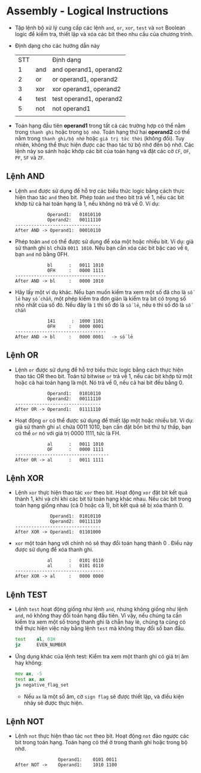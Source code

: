 # Assembly - Logical Instructions

- Tập lệnh bộ xử lý cung cấp các lệnh `and`, `or`, `xor`, `test` và `not` Boolean logic để kiểm tra, thiết lập và xóa các bit theo nhu cầu của chương trình.

- Định dạng cho các hướng dẫn này

    ||||
    |--|--|--|
    |STT||Định dạng|
    |1|and|and operand1, operand2|
    |2|or|or operand1, operand2|
    |3|xor|xor operand1, operand2|
    |4|test|test operand1, operand2|
    |5|not|not operand1|
    ||||

- Toán hạng đầu tiên **operand1** trong tất cả các trường hợp có thể nằm trong `thanh ghi` hoặc trong `bộ nhớ`. Toán hạng thứ hai **operand2** có thể nằm trong `thanh ghi/bộ nhớ` hoặc `giá trị tức thời` (không đổi). Tuy nhiên, không thể thực hiện được các thao tác từ bộ nhớ đến bộ nhớ. Các lệnh này so sánh hoặc khớp các bit của toán hạng và đặt các cờ `CF`, `OF`, `PF`, `SF` và `ZF`.


## Lệnh AND

- Lệnh `and` được sử dụng để hỗ trợ các biểu thức logic bằng cách thực hiện thao tác `and` theo bit. Phép toán `and` theo bit trả về 1, nếu các bit khớp từ cả hai toán hạng là 1, nếu không nó trả về 0. Ví dụ:

    ```
                Operand1: 	01010110
                Operand2: 	00111110
    --------------------------------
    After AND -> Operand1:	00010110
    ```

- Phép toán `and` có thể được sử dụng để xóa một hoặc nhiều bit. Ví dụ: giả sử thanh ghi `bl` chứa `0011 1010`. Nếu bạn cần xóa các bit bậc cao về `0`, bạn `and` nó bằng 0FH.

    ```
                bl      : 	0011 1010
                0FH     : 	0000 1111
    ----------------------------------
    After AND -> bl     :	0000 1010
    ```

- Hãy lấy một ví dụ khác. Nếu bạn muốn kiểm tra xem một số đã cho là `số lẻ` hay `số chẵn`, một phép kiểm tra đơn giản là kiểm tra bit có trọng số nhỏ nhất của số đó. Nếu đây là `1` thì số đó là `số lẻ`, nếu `0` thì số đó là `số chẵn`

    ```
                141      : 	1000 1101
                0FH     : 	0000 0001
    ----------------------------------
    After AND -> bl     :	0000 0001   -> số lẻ
    ```

## Lệnh OR

- Lệnh `or` được sử dụng để hỗ trợ biểu thức logic bằng cách thực hiện thao tác OR theo bit. Toán tử bitwise `or` trả về 1, nếu các bit khớp từ một hoặc cả hai toán hạng là một. Nó trả về 0, nếu cả hai bit đều bằng 0.

    ```
                Operand1: 	01010110
                Operand2: 	00111110
    --------------------------------
    After OR -> Operand1:	01111110
    ```

- Hoạt động `or` có thể được sử dụng để thiết lập một hoặc nhiều bit. Ví dụ: giả sử thanh ghi `al` chứa 0011 1010, bạn cần đặt bốn bit thứ tự thấp, bạn có thể `or` nó với giá trị 0000 1111, tức là FH.

    ```
                al      : 	0011 1010
                OF      : 	0000 1111
    -----------------------------------
    After OR -> al      :	0011 1111
    ```

## Lệnh XOR

- Lệnh `xor` thực hiện thao tác `xor` theo bit. Hoạt động `xor` đặt bit kết quả thành 1, khi và chỉ khi các bit từ toán hạng khác nhau. Nếu các bit trong toán hạng giống nhau (cả 0 hoặc cả 1), bit kết quả sẽ bị xóa thành 0.

    ```
                 Operand1: 	01010110
                 Operand2: 	00111110
    --------------------------------
    After XOR -> Operand1:	01101000
    ```

- `xor` một toán hạng với chính nó sẽ thay đổi toán hạng thành 0 . Điều này được sử dụng để xóa thanh ghi.

    ```
                al      : 	0101 0110
                al      : 	0101 0110
    ---------------------------------
    After XOR -> al     :	0000 0000
    ```

## Lệnh TEST

- Lệnh `test` hoạt động giống như lệnh `and`, nhưng không giống như lệnh `and`, nó không thay đổi toán hạng đầu tiên. Vì vậy, nếu chúng ta cần kiểm tra xem một số trong thanh ghi là chẵn hay lẻ, chúng ta cũng có thể thực hiện việc này bằng lệnh `test` mà không thay đổi số ban đầu.

    ```asm
    test    al, 01H
    jz      EVEN_NUMBER
    ```
- Ứng dụng khác của lệnh test: Kiểm tra xem một thanh ghi có giá trị âm hay không:


    ```asm
    mov ax, -5
    test ax, ax
    js negative_flag_set
    ```

    - Nếu `ax` là một số âm, cờ `sign flag` sẽ được thiết lập, và điều kiện nhảy sẽ được thực hiện.

## Lệnh NOT

- Lệnh `not` thực hiện thao tác `not` theo bit. Hoạt động `not` đảo ngược các bit trong toán hạng. Toán hạng có thể ở trong thanh ghi hoặc trong bộ nhớ.

    ```             
                    Operand1:    0101 0011
    After NOT ->    Operand1:    1010 1100
    ```